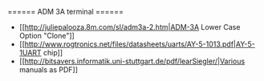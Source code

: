 ====== ADM 3A terminal ======
* [[http://juliepalooza.8m.com/sl/adm3a-2.htm|ADM-3A Lower Case Option "Clone"]]
* [[http://www.rogtronics.net/files/datasheets/uarts/AY-5-1013.pdf|AY-5-1UART chip]]
* [[http://bitsavers.informatik.uni-stuttgart.de/pdf/learSiegler/|Various manuals as PDF]]